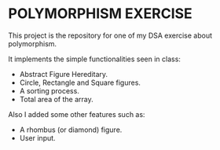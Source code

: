 # POLYMORPHISM EXERCISE
This project is the repository for one of my DSA exercise about polymorphism.

It implements the simple functionalities seen in class:

- Abstract Figure Hereditary.
- Circle, Rectangle and Square figures.
- A sorting process.
- Total area of the array.

Also I added some other features such as:

- A rhombus (or diamond) figure.
- User input.